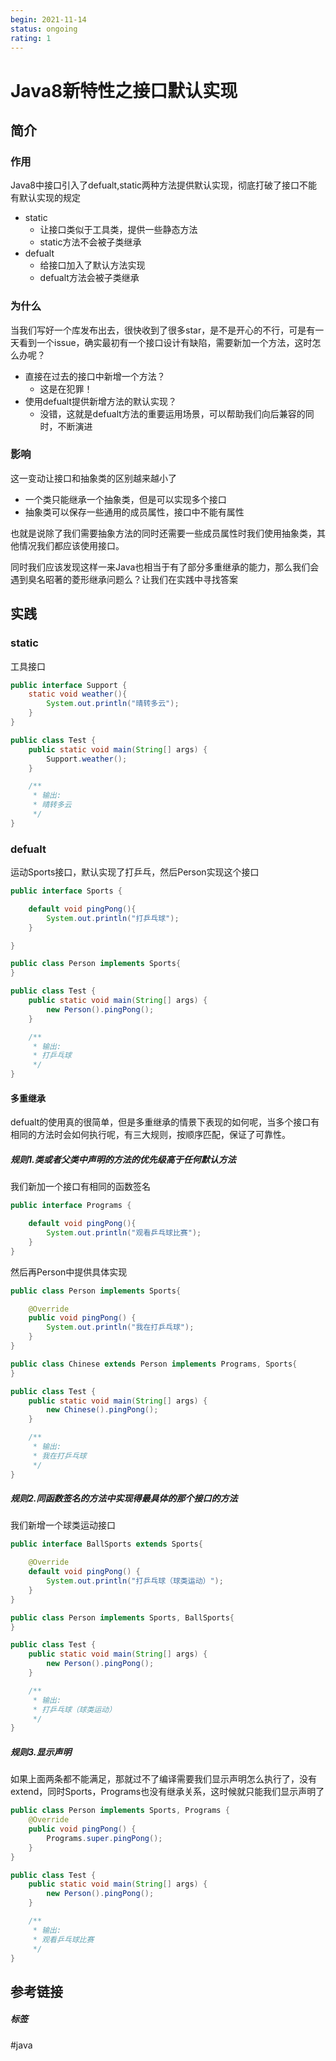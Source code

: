 ```yaml
---
begin: 2021-11-14
status: ongoing
rating: 1
---
```


# Java8新特性之接口默认实现

## 简介

### 作用

Java8中接口引入了defualt,static两种方法提供默认实现，彻底打破了接口不能有默认实现的规定

- static
  - 让接口类似于工具类，提供一些静态方法
  - static方法不会被子类继承
- defualt
  - 给接口加入了默认方法实现
  - defualt方法会被子类继承

### 为什么

当我们写好一个库发布出去，很快收到了很多star，是不是开心的不行，可是有一天看到一个issue，确实最初有一个接口设计有缺陷，需要新加一个方法，这时怎么办呢？

- 直接在过去的接口中新增一个方法？
  - 这是在犯罪！
- 使用defualt提供新增方法的默认实现？
  - 没错，这就是defualt方法的重要运用场景，可以帮助我们向后兼容的同时，不断演进

### 影响

这一变动让接口和抽象类的区别越来越小了

- 一个类只能继承一个抽象类，但是可以实现多个接口
- 抽象类可以保存一些通用的成员属性，接口中不能有属性

也就是说除了我们需要抽象方法的同时还需要一些成员属性时我们使用抽象类，其他情况我们都应该使用接口。

同时我们应该发现这样一来Java也相当于有了部分多重继承的能力，那么我们会遇到臭名昭著的菱形继承问题么？让我们在实践中寻找答案

## 实践

### static

工具接口

```java
public interface Support {
    static void weather(){
        System.out.println("晴转多云");
    }
}
```

```java
public class Test {
    public static void main(String[] args) {
        Support.weather();
    }

    /**
     * 输出:
     * 晴转多云
     */
}
```

### defualt

运动Sports接口，默认实现了打乒乓，然后Person实现这个接口

```java
public interface Sports {

    default void pingPong(){
        System.out.println("打乒乓球");
    }

}
```

```java
public class Person implements Sports{
}
```

```java
public class Test {
    public static void main(String[] args) {
        new Person().pingPong();
    }

    /**
     * 输出:
     * 打乒乓球
     */
}
```

#### 多重继承

defualt的使用真的很简单，但是多重继承的情景下表现的如何呢，当多个接口有相同的方法时会如何执行呢，有三大规则，按顺序匹配，保证了可靠性。

##### 规则1.类或者父类中声明的方法的优先级高于任何默认方法

我们新加一个接口有相同的函数签名

```java
public interface Programs {

    default void pingPong(){
        System.out.println("观看乒乓球比赛");
    }
}
```

然后再Person中提供具体实现

```java
public class Person implements Sports{

    @Override
    public void pingPong() {
        System.out.println("我在打乒乓球");
    }
}
```

```java
public class Chinese extends Person implements Programs, Sports{
}
```

```java
public class Test {
    public static void main(String[] args) {
        new Chinese().pingPong();
    }

    /**
     * 输出:
     * 我在打乒乓球
     */
}
```

##### 规则2.同函数签名的方法中实现得最具体的那个接口的方法

我们新增一个球类运动接口

```java
public interface BallSports extends Sports{

    @Override
    default void pingPong() {
        System.out.println("打乒乓球（球类运动）");
    }
}
```

```java
public class Person implements Sports, BallSports{
}
```

```java
public class Test {
    public static void main(String[] args) {
        new Person().pingPong();
    }

    /**
     * 输出:
     * 打乒乓球（球类运动）
     */
}
```

##### 规则3.显示声明

如果上面两条都不能满足，那就过不了编译需要我们显示声明怎么执行了，没有extend，同时Sports，Programs也没有继承关系，这时候就只能我们显示声明了

```java
public class Person implements Sports, Programs {
    @Override
    public void pingPong() {
        Programs.super.pingPong();
    }
}
```

```java
public class Test {
    public static void main(String[] args) {
        new Person().pingPong();
    }

    /**
     * 输出:
     * 观看乒乓球比赛
     */
}
```







## 参考链接


##### 标签
#java
